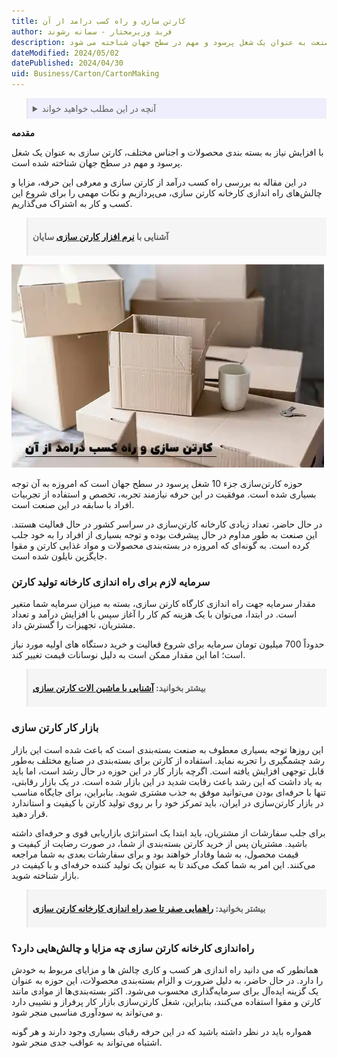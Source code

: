 ```yaml
---
title: کارتن سازی و راه کسب درامد از آن
author: فربد وزیرمختار - سمانه رشوند
description: مقاله‌ کارتن سازی و راه کسب درآمد از آن به بررسی صنعت کارتن سازی و اهمیت آن در جهان می‌پردازد. این صنعت به عنوان یک شغل پرسود و مهم در سطح جهان شناخته می شود.
dateModified: 2024/05/02
datePublished: 2024/04/30
uid: Business/Carton/CartonMaking
---
```


<blockquote style="background-color:#eeeefc; padding:0.5rem">
<details>
  <summary>آنچه در این مطلب خواهید خواند</summary>
  <ul>
     <li>سرمایه‌ لازم جهت راه اندازی کارخانه تولید کارتن</li>
    <li>بازار کار کارتن سازی</li>
    <li>مزایا و چالش‌های راه‌اندازی کارخانه‌ کارتن سازی</li>
  </ul>
</details>
</blockquote>

**مقدمه**

با افزایش نیاز به بسته بندی محصولات و اجناس مختلف، کارتن سازی به عنوان یک شغل پرسود و مهم در سطح جهان شناخته شده است. 

در این مقاله به بررسی راه کسب درآمد از کارتن سازی و معرفی این حرفه، مزایا و چالش‌های راه اندازی کارخانه کارتن سازی، می‌پردازیم و نکات مهمی را برای شروع این کسب و کار به اشتراک می‌گذاریم.

<blockquote style="background-color:#f5f5f5; padding:0.5rem">
<p><strong>آشنایی با <a href="https://www.hooshkar.com/Software/PrintingAndPackaging/Package/Carton" target="_blank"> نرم افزار کارتن سازی</a> سایان</p></strong></blockquote>

![کارتن سازی و راه کسب درآمد از آن](./Images/WhatIsCartonMaking.webp)

حوزه کارتن‌سازی جزء 10 شغل پرسود در سطح جهان است که امروزه به آن توجه بسیاری شده است.
موفقیت در این حرفه نیازمند تجربه، تخصص و استفاده از تجربیات افراد با سابقه در این صنعت است.

در حال حاضر، تعداد زیادی کارخانه کارتن‌سازی در سراسر کشور در حال فعالیت هستند. این صنعت به طور مداوم در حال پیشرفت بوده و توجه بسیاری از افراد را به خود جلب کرده است. به گونه‌ای که امروزه در بسته‌بندی محصولات و مواد غذایی کارتن و مقوا جایگزین نایلون شده است.

### سرمایه‌ لازم برای راه اندازی کارخانه تولید کارتن

مقدار سرمایه جهت راه اندازی کارگاه کارتن سازی، بسته به میزان سرمایه شما متغیر است. در ابتدا، می‌توان با یک هزینه کم کار را آغاز سپس با افزایش درآمد و تعداد مشتریان، تجهیزات را گسترش داد. 

حدوداً 700 میلیون تومان سرمایه برای شروع فعالیت و خرید دستگاه های اولیه مورد نیاز است؛ اما این مقدار ممکن است به دلیل نوسانات قیمت‌ تغییر کند.

<blockquote style="background-color:#f5f5f5; padding:0.5rem">
<p><strong>بیشتر بخوانید: <a href="https://www.hooshkar.com/Wiki/Business/CartonIndustryMachinery" target="_blank">آشنایی با ماشین الات کارتن سازی</a></p></strong></blockquote>

### بازار کار کارتن سازی

این روزها توجه بسیاری معطوف به صنعت بسته‌بندی است که باعث شده است این بازار رشد چشمگیری را تجربه نماید. استفاده از کارتن برای بسته‌بندی در صنایع مختلف به‌طور قابل توجهی افزایش یافته است.
اگرچه بازار کار در این حوزه در حال رشد است، اما باید به یاد داشت که این رشد باعث رقابت شدید در این بازار شده است. در یک بازار رقابتی، تنها با حرفه‌ای بودن می‌توانید موفق به جذب مشتری شوید.
بنابراین، برای جایگاه مناسب در بازار کارتن‌سازی در ایران، باید تمرکز خود را بر روی تولید کارتن با کیفیت و استاندارد قرار دهید.

برای جلب سفارشات از مشتریان، باید ابتدا یک استراتژی بازاریابی قوی و حرفه‌ای داشته باشید. مشتریان پس از خرید کارتن بسته‌بندی از شما، در صورت رضایت از کیفیت و قیمت محصول، به شما وفادار خواهند بود و برای سفارشات بعدی به شما مراجعه می‌کنند. این امر به شما کمک می‌کند تا به عنوان یک تولید کننده حرفه‌ای و با کیفیت در بازار شناخته شوید.

<blockquote style="background-color:#f5f5f5; padding:0.5rem">
<p><strong>بیشتر بخوانید: <a href="https://www.hooshkar.com/Wiki/Business/CartonIndustryMachinery" target="_blank">راهمایی صفر تا صد راه اندازی کارخانه کارتن سازی</a></p></strong></blockquote>

### راه‌اندازی کارخانه‌ کارتن سازی چه مزایا و چالش‌هایی دارد؟

همانطور که می دانید راه اندازی هر کسب و کاری چالش ها و مزایای مربوط به خودش را دارد. در حال حاضر، به دلیل ضرورت و الزام بسته‌بندی محصولات، این حوزه به عنوان یک گزینه ایده‌آل برای سرمایه‌گذاری محسوب می‌شود. اکثر بسته‌بندی‌ها از موادی مانند کارتن و مقوا استفاده می‌کنند، بنابراین، شغل کارتن‌سازی بازار کار پرفراز و نشیبی دارد و می‌تواند به سودآوری مناسبی منجر شود.

همواره باید در نظر داشته باشید که در این حرفه رقبای بسیاری وجود دارند و هر گونه اشتباه می‌تواند به عواقب جدی منجر شود.
